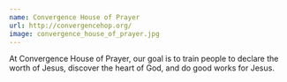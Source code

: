 ```yaml
---
name: Convergence House of Prayer
url: http://convergencehop.org/
image: convergence_house_of_prayer.jpg
---
```

At Convergence House of Prayer, our goal is to train people to declare the worth of Jesus, discover the heart of God, and do good works for Jesus.

